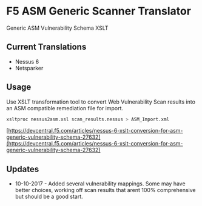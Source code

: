 # F5 ASM Generic Scanner Translator
Generic ASM Vulnerability Schema XSLT

## Current Translations
* Nessus 6
* Netsparker

## Usage
Use XSLT transformation tool to convert Web Vulnerability Scan results into an ASM compatible remediation file for import.

```bash
xsltproc nessus2asm.xsl scan_results.nessus > ASM_Import.xml
```

[https://devcentral.f5.com/articles/nessus-6-xslt-conversion-for-asm-generic-vulnerability-schema-27632](https://devcentral.f5.com/articles/nessus-6-xslt-conversion-for-asm-generic-vulnerability-schema-27632)

## Updates
* 10-10-2017 - Added several vulnerability mappings.  Some may have better choices, working off scan results that arent 100% comprehensive but should be a good start.
